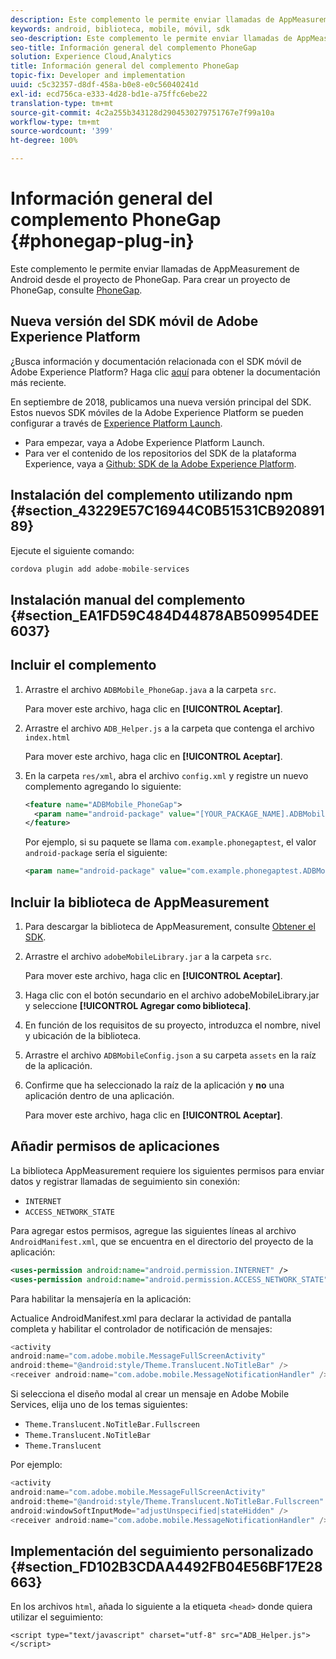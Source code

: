 ```yaml
---
description: Este complemento le permite enviar llamadas de AppMeasurement de Android desde el proyecto de PhoneGap.
keywords: android, biblioteca, mobile, móvil, sdk
seo-description: Este complemento le permite enviar llamadas de AppMeasurement de Android desde el proyecto de PhoneGap.
seo-title: Información general del complemento PhoneGap
solution: Experience Cloud,Analytics
title: Información general del complemento PhoneGap
topic-fix: Developer and implementation
uuid: c5c32357-d8df-458a-b0e8-e0c56040241d
exl-id: ecd756ca-e333-4d28-bd1e-a75ffc6ebe22
translation-type: tm+mt
source-git-commit: 4c2a255b343128d2904530279751767e7f99a10a
workflow-type: tm+mt
source-wordcount: '399'
ht-degree: 100%

---
```


# Información general del complemento PhoneGap {#phonegap-plug-in}

Este complemento le permite enviar llamadas de AppMeasurement de Android desde el proyecto de PhoneGap. Para crear un proyecto de PhoneGap, consulte [PhoneGap](https://helpx.adobe.com/es/experience-manager/6-4/mobile/using/phonegap.html).

## Nueva versión del SDK móvil de Adobe Experience Platform

¿Busca información y documentación relacionada con el SDK móvil de Adobe Experience Platform? Haga clic [aquí](https://aep-sdks.gitbook.io/docs/) para obtener la documentación más reciente.

En septiembre de 2018, publicamos una nueva versión principal del SDK. Estos nuevos SDK móviles de la Adobe Experience Platform se pueden configurar a través de [Experience Platform Launch](https://www.adobe.com/es/experience-platform/launch.html).

* Para empezar, vaya a Adobe Experience Platform Launch.
* Para ver el contenido de los repositorios del SDK de la plataforma Experience, vaya a [Github: SDK de la Adobe Experience Platform](https://github.com/Adobe-Marketing-Cloud/acp-sdks).


## Instalación del complemento utilizando npm {#section_43229E57C16944C0B51531CB92089189}

Ejecute el siguiente comando:

```java
cordova plugin add adobe-mobile-services
```

## Instalación manual del complemento  {#section_EA1FD59C484D44878AB509954DEE6037}

## Incluir el complemento

1. Arrastre el archivo `ADBMobile_PhoneGap.java` a la carpeta `src`.

   Para mover este archivo, haga clic en **[!UICONTROL Aceptar]**.

1. Arrastre el archivo `ADB_Helper.js` a la carpeta que contenga el archivo `index.html`

   Para mover este archivo, haga clic en **[!UICONTROL Aceptar]**.

1. En la carpeta `res/xml`, abra el archivo `config.xml` y registre un nuevo complemento agregando lo siguiente:

   ```xml
   <feature name="ADBMobile_PhoneGap"> 
     <param name="android-package" value="[YOUR_PACKAGE_NAME].ADBMobile_PhoneGap" /> 
   </feature>
   ```

   Por ejemplo, si su paquete se llama `com.example.phonegaptest`, el valor `android-package` sería el siguiente:

   ```xml
   <param name="android-package" value="com.example.phonegaptest.ADBMobile_PhoneGap" />
   ```

## Incluir la biblioteca de AppMeasurement

1. Para descargar la biblioteca de AppMeasurement, consulte [Obtener el SDK](/help/android/getting-started/dev-qs.md).
1. Arrastre el archivo `adobeMobileLibrary.jar` a la carpeta `src`.

   Para mover este archivo, haga clic en **[!UICONTROL Aceptar]**.

1. Haga clic con el botón secundario en el archivo adobeMobileLibrary.jar y seleccione **[!UICONTROL Agregar como biblioteca]**.
1. En función de los requisitos de su proyecto, introduzca el nombre, nivel y ubicación de la biblioteca.
1. Arrastre el archivo `ADBMobileConfig.json` a su carpeta `assets` en la raíz de la aplicación.
1. Confirme que ha seleccionado la raíz de la aplicación y **no** una aplicación dentro de una aplicación.

   Para mover este archivo, haga clic en **[!UICONTROL Aceptar]**.

## Añadir permisos de aplicaciones

La biblioteca AppMeasurement requiere los siguientes permisos para enviar datos y registrar llamadas de seguimiento sin conexión:

* `INTERNET`
* `ACCESS_NETWORK_STATE`

Para agregar estos permisos, agregue las siguientes líneas al archivo `AndroidManifest.xml`, que se encuentra en el directorio del proyecto de la aplicación:

```xml
<uses-permission android:name="android.permission.INTERNET" /> 
<uses-permission android:name="android.permission.ACCESS_NETWORK_STATE" />
```

Para habilitar la mensajería en la aplicación:

Actualice AndroidManifest.xml para declarar la actividad de pantalla completa y habilitar el controlador de notificación de mensajes:

```java
<activity  
android:name="com.adobe.mobile.MessageFullScreenActivity"  
android:theme="@android:style/Theme.Translucent.NoTitleBar" /> 
<receiver android:name="com.adobe.mobile.MessageNotificationHandler" />
```

Si selecciona el diseño modal al crear un mensaje en Adobe Mobile Services, elija uno de los temas siguientes:

* `Theme.Translucent.NoTitleBar.Fullscreen`
* `Theme.Translucent.NoTitleBar`
* `Theme.Translucent`

Por ejemplo:

```java
<activity 
android:name="com.adobe.mobile.MessageFullScreenActivity" 
android:theme="@android:style/Theme.Translucent.NoTitleBar.Fullscreen" 
android:windowSoftInputMode="adjustUnspecified|stateHidden" /> 
<receiver android:name="com.adobe.mobile.MessageNotificationHandler" />
```

## Implementación del seguimiento personalizado {#section_FD102B3CDAA4492FB04E56BF17E28663}

En los archivos `html`, añada lo siguiente a la etiqueta `<head>` donde quiera utilizar el seguimiento:

```
<script type="text/javascript" charset="utf-8" src="ADB_Helper.js"></script>
```
